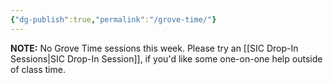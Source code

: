 ```yaml
---
{"dg-publish":true,"permalink":"/grove-time/"}
---
```



**NOTE:** No Grove Time sessions this week. Please try an [[SIC Drop-In Sessions\|SIC Drop-In Session]], if you'd like some one-on-one help outside of class time.